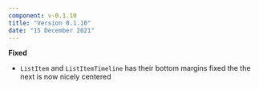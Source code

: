 ```yaml
---
component: v-0.1.10
title: "Version 0.1.10"
date: "15 December 2021"
---
```


**Fixed**

- `ListItem` and `ListItemTimeline` has their bottom margins fixed the the next is now nicely centered
